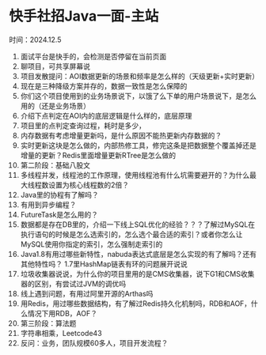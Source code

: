 # 快手社招Java一面-主站

时间：2024.12.5

1. 面试平台是快手的，会检测是否停留在当前页面
2. 聊项目，可共享屏幕说
3. 项目发散提问：AOI数据更新的场景和频率是怎么样的（天级更新+实时更新）
4. 现在是三种降级方案并存的，数据一致性是怎么保障的
5. 你们这个项目使用到的业务场景说下，以饿了么下单的用户场景说下，是怎么用的（还是业务场景）
6. 介绍下点判定在AOI内的底层逻辑是什么样的，底层原理
7. 项目里的点判定查询过程，耗时是多少，
8. 内存数据有考虑增量更新吗，是什么原因不能热更新内存数据的？
9. 实时更新这块是怎么做的，内部热修工具，修完这条是把数据整个覆盖掉还是增量的更新？Redis里面增量更新RTree是怎么做的
10. 第二阶段：基础八股文
11. 多线程并发，线程池的工作原理，使用线程池有什么坑需要避开的？为什么最大线程数设置为核心线程数的2倍？
12. Java里的协程有了解吗？
13. 有用到异步编程？
14. FutureTask是怎么用的？
15. 数据都是存在DB里的，介绍一下线上SQL优化的经验？？？了解过MySQL在执行语句的时候是怎么选索引的，怎么选个最合适的索引？或者你怎么让MySQL使用你指定的索引，怎么强制走索引的
16. Java1.8有用过哪些新特性，nabuda表达式底层是怎么实现的有了解吗？还有其他特性吗？ 1.7里HashMap链表有环的问题展开说说
17. 垃圾收集器说说，为什么你的项目里用的是CMS收集器，说下G1和CMS收集器的区别，有尝试过JVM的调优吗
18. 线上遇到问题，有用过阿里开源的Arthas吗
19. 用Redis，用过哪些数据结构，有了解过Redis持久化机制吗，RDB和AOF，什么情况下用RDB，AOF？
20. 第三阶段：算法题
21. 字符串相乘，Leetcode43
22. 反问：业务，团队规模60多人，项目开发流程？